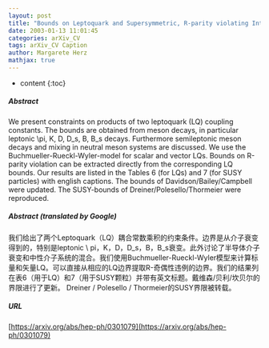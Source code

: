 ```yaml
---
layout: post
title: "Bounds on Leptoquark and Supersymmetric, R-parity violating Interactions from Meson Decays"
date: 2003-01-13 11:01:45
categories: arXiv_CV
tags: arXiv_CV Caption
author: Margarete Herz
mathjax: true
---
```


* content
{:toc}

##### Abstract
We present constraints on products of two leptoquark (LQ) coupling constants. The bounds are obtained from meson decays, in particular leptonic \pi, K, D, D_s, B, B_s decays. Furthermore semileptonic meson decays and mixing in neutral meson systems are discussed. We use the Buchmueller-Rueckl-Wyler-model for scalar and vector LQs. Bounds on R-parity violation can be extracted directly from the corresponding LQ bounds. Our results are listed in the Tables 6 (for LQs) and 7 (for SUSY particles) with english captions. The bounds of Davidson/Bailey/Campbell were updated. The SUSY-bounds of Dreiner/Polesello/Thormeier were reproduced.

##### Abstract (translated by Google)
我们给出了两个Leptoquark（LQ）耦合常数乘积的约束条件。边界是从介子衰变得到的，特别是leptonic \ pi，K，D，D_s，B，B_s衰变。此外讨论了半导体介子衰变和中性介子系统的混合。我们使用Buchmueller-Rueckl-Wyler模型来计算标量和矢量LQ。可以直接从相应的LQ边界提取R-奇偶性违例的边界。我们的结果列在表6（用于LQ）和7（用于SUSY颗粒）并带有英文标题。戴维森/贝利/坎贝尔的界限进行了更新。 Dreiner / Polesello / Thormeier的SUSY界限被转载。

##### URL
[https://arxiv.org/abs/hep-ph/0301079](https://arxiv.org/abs/hep-ph/0301079)


